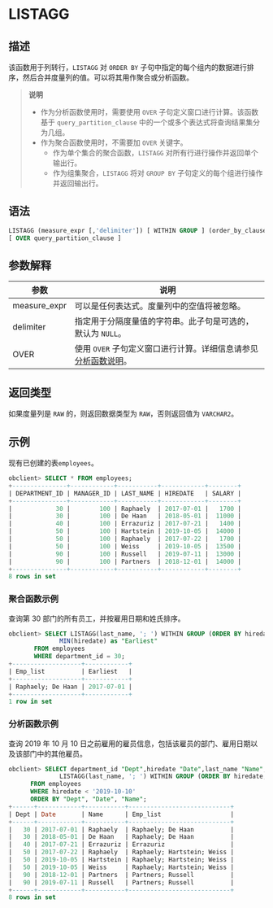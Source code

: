 # LISTAGG

## 描述

该函数用于列转行，`LISTAGG` 对 `ORDER BY` 子句中指定的每个组内的数据进行排序，然后合并度量列的值。可以将其用作聚合或分析函数。

>**说明**
>
>* 作为分析函数使用时，需要使用 `OVER` 子句定义窗口进行计算。该函数基于 `query_partition_clause` 中的一个或多个表达式将查询结果集分为几组。
>* 作为聚合函数使用时，不需要加 `OVER` 关键字。
>   * 作为单个集合的聚合函数，`LISTAGG` 对所有行进行操作并返回单个输出行。  
>   * 作为组集聚合，`LISTAGG` 将对 `GROUP BY` 子句定义的每个组进行操作并返回输出行。

## 语法

```sql
LISTAGG (measure_expr [,'delimiter']) [ WITHIN GROUP ] (order_by_clause)
[ OVER query_partition_clause ]
```

## 参数解释

|      参数      |                                           说明                                            |
|--------------|-----------------------------------------------------------------------------------------|
| measure_expr | 可以是任何表达式。度量列中的空值将被忽略。                                                                   |
| delimiter    | 指定用于分隔度量值的字符串。此子句是可选的，默认为 `NULL`。                                                       |
| OVER         | 使用 `OVER` 子句定义窗口进行计算。详细信息请参见 [分析函数说明](1.window-function-description-of-oracle-mode.md)。 |

## 返回类型

如果度量列是 `RAW` 的，则返回数据类型为 `RAW`，否则返回值为 `VARCHAR2`。

## 示例

现有已创建的表`employees`。

```sql
obclient> SELECT * FROM employees;
+---------------+------------+-----------+------------+--------+
| DEPARTMENT_ID | MANAGER_ID | LAST_NAME | HIREDATE   | SALARY |
+---------------+------------+-----------+------------+--------+
|            30 |        100 | Raphaely  | 2017-07-01 |   1700 |
|            30 |        100 | De Haan   | 2018-05-01 |  11000 |
|            40 |        100 | Errazuriz | 2017-07-21 |   1400 |
|            50 |        100 | Hartstein | 2019-10-05 |  14000 |
|            50 |        100 | Raphaely  | 2017-07-22 |   1700 |
|            50 |        100 | Weiss     | 2019-10-05 |  13500 |
|            90 |        100 | Russell   | 2019-07-11 |  13000 |
|            90 |        100 | Partners  | 2018-12-01 |  14000 |
+---------------+------------+-----------+------------+--------+
8 rows in set
```

### 聚合函数示例

查询第 30 部门的所有员工，并按雇用日期和姓氏排序。

```sql
obclient> SELECT LISTAGG(last_name, '; ') WITHIN GROUP (ORDER BY hiredate, last_name) as "Emp_list",
              MIN(hiredate) as "Earliest"
       FROM employees
       WHERE department_id = 30;
+-------------------+------------+
| Emp_list          | Earliest   |
+-------------------+------------+
| Raphaely; De Haan | 2017-07-01 |
+-------------------+------------+
1 row in set
```

### 分析函数示例

查询 2019 年 10 月 10 日之前雇用的雇员信息，包括该雇员的部门、雇用日期以及该部门中的其他雇员。

```sql
obclient> SELECT department_id "Dept",hiredate "Date",last_name "Name",
              LISTAGG(last_name, '; ') WITHIN GROUP (ORDER BY hiredate, last_name) OVER (PARTITION BY department_id) as "Emp_list"
      FROM employees
      WHERE hiredate < '2019-10-10'
      ORDER BY "Dept", "Date", "Name";
+------+------------+-----------+----------------------------+
| Dept | Date       | Name      | Emp_list                   |
+------+------------+-----------+----------------------------+
|   30 | 2017-07-01 | Raphaely  | Raphaely; De Haan          |
|   30 | 2018-05-01 | De Haan   | Raphaely; De Haan          |
|   40 | 2017-07-21 | Errazuriz | Errazuriz                  |
|   50 | 2017-07-22 | Raphaely  | Raphaely; Hartstein; Weiss |
|   50 | 2019-10-05 | Hartstein | Raphaely; Hartstein; Weiss |
|   50 | 2019-10-05 | Weiss     | Raphaely; Hartstein; Weiss |
|   90 | 2018-12-01 | Partners  | Partners; Russell          |
|   90 | 2019-07-11 | Russell   | Partners; Russell          |
+------+------------+-----------+----------------------------+
8 rows in set
```
